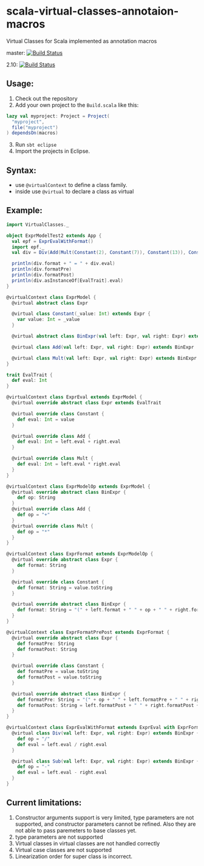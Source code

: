 scala-virtual-classes-annotaion-macros
======================================

Virtual Classes for Scala implemented as annotation macros

master: [![Build Status](https://travis-ci.org/xmanu/scala-virtual-classes-annotation-macros.png?branch=master)](https://travis-ci.org/xmanu/scala-virtual-classes-annotation-macros)

2.10: [![Build Status](https://travis-ci.org/xmanu/scala-virtual-classes-annotation-macros.png?branch=2.10)](https://travis-ci.org/xmanu/scala-virtual-classes-annotation-macros)

Usage:
-------
1. Check out the repository
2. Add your own project to the `Build.scala` like this:
```scala
lazy val myproject: Project = Project(
  "myproject",
  file("myproject")
) dependsOn(macros)
````
3. Run `sbt eclipse`
4. Import the projects in Eclipse.

Syntax:
--------
- use `@virtualContext` to define a class family.
- inside use `@virtual` to declare a class as virtual

Example:
--------

```scala
import VirtualClasses._

object ExprModelTest2 extends App {
  val epf = ExprEvalWithFormat()
  import epf._
  val div = Div(Add(Mult(Constant(2), Constant(7)), Constant(13)), Constant(3))

  println(div.format + " = " + div.eval)
  println(div.formatPre)
  println(div.formatPost)
  println(div.asInstanceOf[EvalTrait].eval)
}

@virtualContext class ExprModel {
  @virtual abstract class Expr

  @virtual class Constant(_value: Int) extends Expr {
    var value: Int = _value
  }

  @virtual abstract class BinExpr(val left: Expr, val right: Expr) extends Expr

  @virtual class Add(val left: Expr, val right: Expr) extends BinExpr 

  @virtual class Mult(val left: Expr, val right: Expr) extends BinExpr
}

trait EvalTrait {
  def eval: Int
}

@virtualContext class ExprEval extends ExprModel {
  @virtual override abstract class Expr extends EvalTrait

  @virtual override class Constant {
    def eval: Int = value
  }

  @virtual override class Add {
    def eval: Int = left.eval + right.eval
  }

  @virtual override class Mult {
    def eval: Int = left.eval * right.eval
  }
}

@virtualContext class ExprModelOp extends ExprModel {
  @virtual override abstract class BinExpr {
    def op: String
  }
  @virtual override class Add {
    def op = "+"
  }
  @virtual override class Mult {
    def op = "*"
  }
}

@virtualContext class ExprFormat extends ExprModelOp {
  @virtual override abstract class Expr {
    def format: String
  }

  @virtual override class Constant {
    def format: String = value.toString
  }

  @virtual override abstract class BinExpr {
    def format: String = "(" + left.format + " " + op + " " + right.format + ")"
  }
}

@virtualContext class ExprFormatPrePost extends ExprFormat {
  @virtual override abstract class Expr {
    def formatPre: String
    def formatPost: String
  }

  @virtual override class Constant {
    def formatPre = value.toString
    def formatPost = value.toString
  }

  @virtual override abstract class BinExpr {
    def formatPre: String = "(" + op + " " + left.formatPre + " " + right.formatPre + ")"
    def formatPost: String = left.formatPost + " " + right.formatPost + " " + op
  }
}

@virtualContext class ExprEvalWithFormat extends ExprEval with ExprFormatPrePost {
  @virtual class Div(val left: Expr, val right: Expr) extends BinExpr {
    def op = "/"
    def eval = left.eval / right.eval
  }

  @virtual class Sub(val left: Expr, val right: Expr) extends BinExpr {
    def op = "-"
    def eval = left.eval - right.eval
  }
}
```

Current limitations:
-----
1. Constructor arguments support is very limited, type parameters are not supported, and constructor parameters cannot be refined. Also they are not able to pass paremeters to base classes yet.
2. type parameters are not supported
3. Virtual classes in virtual classes are not handled correctly
4. Virtual case classes are not supported
5. Linearization order for super class is incorrect.
